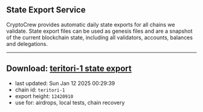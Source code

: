 ## State Export Service
CryptoCrew provides automatic daily state exports for all chains we validate. State export files can be used as genesis files and are a snapshot of the current blockchain state, including all validators, accounts, balances and delegations.

---
**Download: [teritori-1 state export](https://dl-eu2.ccvalidators.com/SERVICE/teritori/teritori-1_export_12420910.json)**
---

- last updated: Sun Jan 12 2025 00:29:39
- chain id: `teritori-1`
- export height: `12420910`
- use for: airdrops, local tests, chain recovery
